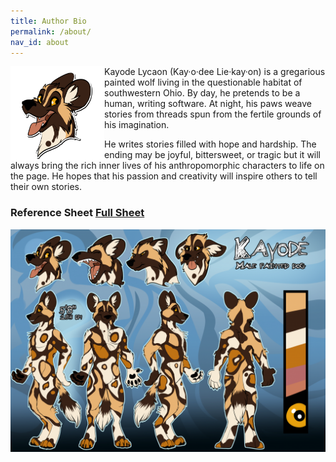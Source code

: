 ```yaml
---
title: Author Bio
permalink: /about/
nav_id: about
---
```


<img src="/images/avatar-transparent-512.png" height="150" width="150" style="float: left"/>
Kayode Lycaon (Kay·o·dee Lie·kay·on) is a gregarious painted wolf living in the questionable habitat of southwestern Ohio. By day, he pretends to be a human, writing software. At night, his paws weave stories from threads spun from the fertile grounds of his imagination.

He writes stories filled with hope and hardship. The ending may be joyful, bittersweet, or tragic but it will always bring the rich inner lives of his anthropomorphic characters to life on the page. He hopes that his passion and creativity will inspire others to tell their own stories.

<h3> Reference Sheet
<span class="no-shadow font-size-small">
<a href="{% link pages/ref.md %}" class="arrow">Full Sheet</a>
</span>
</h3>
<a href="/ref.png"><img src="/ref.png"></a>
